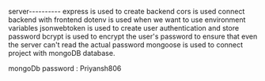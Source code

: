 server----------
express is used to create backend 
cors is used connect backend with frontend
dotenv is used when we want to use environment variables
jsonwebtoken is used to create user authentication and store password
bcrypt is used to encrypt the user's password to ensure that even the server can't read the actual password
mongoose is used to connect project with mongoDB database.


mongoDb password : Priyansh806